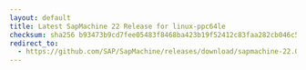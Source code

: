 ```yaml
---
layout: default
title: Latest SapMachine 22 Release for linux-ppc64le
checksum: sha256 b93473b9cd7fee05483f8468ba423b19f52412c83faa282cb046c51812ab1b1d
redirect_to:
  - https://github.com/SAP/SapMachine/releases/download/sapmachine-22.0.2/sapmachine-jre-22.0.2_linux-ppc64le_bin.tar.gz
---
```

